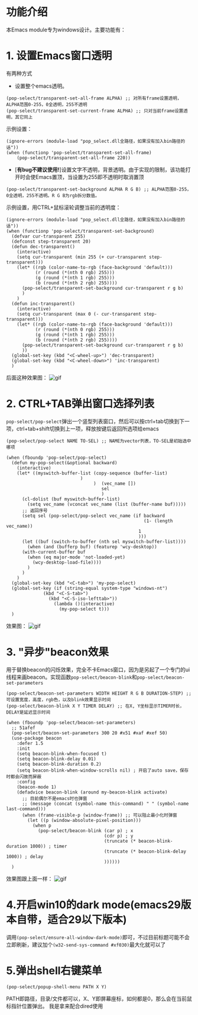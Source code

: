 功能介绍
===
本Emacs module专为windows设计。主要功能有：
# 1. 设置Emacs窗口透明 #
有两种方式
- 设置整个emacs透明。
```
(pop-select/transparent-set-all-frame ALPHA) ;; 对所有frame设置透明，ALPHA范围0-255，0全透明，255不透明
(pop-select/transparent-set-current-frame ALPHA) ;; 只对当前frame设置透明，其它同上
```
示例设置：
```
(ignore-errors (module-load "pop_select.dll全路径，如果没有加入bin路径的话"))
(when (functionp 'pop-select/transparent-set-all-frame)
    (pop-select/transparent-set-all-frame 220))
```
- [**有bug不建议使用!**]设置文字不透明，背景透明。由于实现的限制，该功能打开时会使Emacs置顶，当设置为255即不透明时取消置顶
```
(pop-select/transparent-set-background ALPHA R G B) ;; ALPHA范围0-255，0全透明，255不透明。R G B为rgb拆分数值。
```
示例设置，用CTRL+鼠标滚轮调整当前的透明度：
```
(ignore-errors (module-load "pop_select.dll全路径，如果没有加入bin路径的话"))
(when (functionp 'pop-select/transparent-set-background)
  (defvar cur-transparent 255)
  (defconst step-transparent 20)
  (defun dec-transparent()
    (interactive)
    (setq cur-transparent (min 255 (+ cur-transparent step-transparent)))
    (let* ((rgb (color-name-to-rgb (face-background 'default)))
           (r (round (*(nth 0 rgb) 255)))
           (g (round (*(nth 1 rgb) 255)))
           (b (round (*(nth 2 rgb) 255))))
      (pop-select/transparent-set-background cur-transparent r g b)
      )
    )
  (defun inc-transparent()
    (interactive)
    (setq cur-transparent (max 0 (- cur-transparent step-transparent)))
    (let* ((rgb (color-name-to-rgb (face-background 'default)))
           (r (round (*(nth 0 rgb) 255)))
           (g (round (*(nth 1 rgb) 255)))
           (b (round (*(nth 2 rgb) 255))))
      (pop-select/transparent-set-background cur-transparent r g b)
      ))
  (global-set-key (kbd "<C-wheel-up>") 'dec-transparent)
  (global-set-key (kbd "<C-wheel-down>") 'inc-transparent)
  )
```
后面这种效果图：
![gif](gif/1.gif)


# 2. CTRL+TAB弹出窗口选择列表 #
`pop-select/pop-select`弹出一个竖型列表窗口，然后可以按ctrl+tab切换到下一项，ctrl+tab+shift切换到上一项，释放按键后返回所选项给emacs
```
(pop-select/pop-select NAME TO-SEL) ;; NAME为vector列表，TO-SEL是初始选中哪项
```
```
(when (fboundp 'pop-select/pop-select)
  (defun my-pop-select(&optional backward)
    (interactive)
    (let* ((myswitch-buffer-list (copy-sequence (buffer-list)
					        )
                                 )  (vec_name [])
                                    sel
                                    )
      (cl-dolist (buf myswitch-buffer-list)
        (setq vec_name (vconcat vec_name (list (buffer-name buf)))))
      ;; 返回序号
      (setq sel (pop-select/pop-select vec_name (if backward
                                                    (1- (length vec_name))
                                                  1
                                                  )))
      (let ((buf (switch-to-buffer (nth sel myswitch-buffer-list))))
        (when (and (bufferp buf) (featurep 'wcy-desktop))
	  (with-current-buffer buf
	    (when (eq major-mode 'not-loaded-yet)
	      (wcy-desktop-load-file))))
        )
      )
    )
  (global-set-key (kbd "<C-tab>") 'my-pop-select)
  (global-set-key (if (string-equal system-type "windows-nt")
		      (kbd "<C-S-tab>")
	            (kbd "<C-S-iso-lefttab>"))
                  (lambda ()(interactive)
                    (my-pop-select t)))
  )
```
效果图：
![gif](gif/2.gif)

# 3. "异步"beacon效果 #
用于替换beacon的闪烁效果，完全不卡Emacs窗口，因为是另起了一个专门的ui线程来画beacon。实现函数`pop-select/beacon-blink`和`pop-select/beacon-set-parameters`
```
(pop-select/beacon-set-parameters WIDTH HEIGHT R G B DURATION-STEP) ;; 可设置宽度，高度，rgb色，以及blink效果显示时间
(pop-select/beacon-blink X Y TIMER DELAY) ;; 在X, Y坐标显示TIMER时长，DELAY是延迟显示时间
```
```
(when (fboundp 'pop-select/beacon-set-parameters)
  ;; 51afef
  (pop-select/beacon-set-parameters 300 20 #x51 #xaf #xef 50)
  (use-package beacon
    :defer 1.5
    :init
    (setq beacon-blink-when-focused t)
    (setq beacon-blink-delay 0.01)
    (setq beacon-blink-duration 0.2)
    (setq beacon-blink-when-window-scrolls nil) ; 开启了auto save，保存时都会闪故而屏蔽
    :config
    (beacon-mode 1)
    (defadvice beacon-blink (around my-beacon-blink activate)
      ;; 目前偶尔不是emacs时也弹窗
      ;; (message (concat (symbol-name this-command) " " (symbol-name last-command)))
      (when (frame-visible-p (window-frame)) ;; 可以阻止最小化时弹窗
        (let ((p (window-absolute-pixel-position)))
          (when p
            (pop-select/beacon-blink (car p) ; x
                                     (cdr p) ; y
                                     (truncate (* beacon-blink-duration 1000)) ; timer
                                     (truncate (* beacon-blink-delay 1000)) ; delay
                                     ))))))
  )
```
效果图跟上面一样：
![gif](gif/2.gif)

# 4.开启win10的dark mode(emacs29版本自带，适合29以下版本)
调用`(pop-select/ensure-all-window-dark-mode)`即可，不过目前标题可能不会立即刷新，建议加个`(w32-send-sys-command #xf030)`最大化就可以了

# 5.弹出shell右键菜单
```
(pop-select/popup-shell-menu PATH X Y)
```
PATH即路径，目录/文件都可以，X、Y即屏幕座标，如何都是0，那么会在当前鼠标指针位置弹出。
我是拿来配合dired使用

